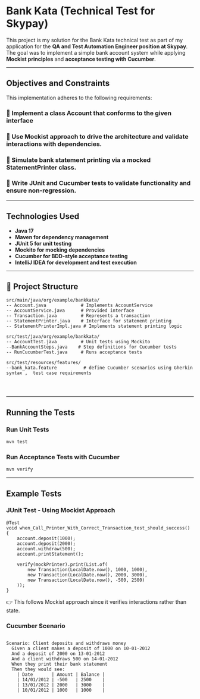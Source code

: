 #  Bank Kata (Technical Test for Skypay)

This project is my solution for the Bank Kata technical test as part of my application for the **QA and Test Automation Engineer position at Skypay**.
The goal was to implement a simple bank account system while applying **Mockist principles** and **acceptance testing with Cucumber**.

---

## Objectives and Constraints

This implementation adheres to the following requirements:

### 🔹 Implement a class Account that conforms to the given interface
### 🔹 Use Mockist approach to drive the architecture and validate interactions with dependencies.
### 🔹 Simulate bank statement printing via a mocked StatementPrinter class.
### 🔹 Write JUnit and Cucumber tests to validate functionality and ensure non-regression.



---


## Technologies Used

- **Java 17**
- **Maven for dependency management**
- **JUnit 5 for unit testing**
- **Mockito for mocking dependencies**
- **Cucumber for BDD-style acceptance testing**
- **IntelliJ IDEA for development and test execution**

---

## 📂 Project Structure

```plaintext
src/main/java/org/example/bankkata/
-- Account.java             # Implements AccountService
-- AccountService.java      # Provided interface
-- Transaction.java         # Represents a transaction
-- StatementPrinter.java    # Interface for statement printing
-- StatementPrinterImpl.java # Implements statement printing logic
```
```plaintext
src/test/java/org/example/bankkata/
-- AccountTest.java         # Unit tests using Mockito
--BankAccountSteps.java    # Step definitions for Cucumber tests
-- RunCucumberTest.java     # Runs acceptance tests

```
```plaintext
src/test/resources/features/
--bank_kata.feature          # define Cucumber scenarios using Gherkin syntax ,  test case requirements




```

---

## Running the Tests


### Run Unit Tests

```bash
mvn test
```
### Run Acceptance Tests with Cucumber

```bash
mvn verify
```

---

## Example Tests

### JUnit Test - Using Mockist Approach

```plaintext
@Test
void when_Call_Printer_With_Correct_Transaction_test_should_success() {
    account.deposit(1000);
    account.deposit(2000);
    account.withdraw(500);
    account.printStatement();

    verify(mockPrinter).print(List.of(
        new Transaction(LocalDate.now(), 1000, 1000),
        new Transaction(LocalDate.now(), 2000, 3000),
        new Transaction(LocalDate.now(), -500, 2500)
    ));
}

```
👉 This follows Mockist approach since it verifies interactions rather than state.

### Cucumber Scenario

```plaintext

Scenario: Client deposits and withdraws money
  Given a client makes a deposit of 1000 on 10-01-2012
  And a deposit of 2000 on 13-01-2012
  And a client withdraws 500 on 14-01-2012
  When they print their bank statement
  Then they would see:
    | Date       | Amount | Balance |
    | 14/01/2012 | -500   | 2500    |
    | 13/01/2012 | 2000   | 3000    |
    | 10/01/2012 | 1000   | 1000    |
```










